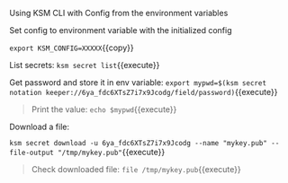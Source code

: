 Using KSM CLI with Config from the environment variables

Set config to environment variable with the initialized config

`export KSM_CONFIG=XXXXX`{{copy}}

List secrets:
`ksm secret list`{{execute}}

Get password and store it in env variable:
`export mypwd=$(ksm secret notation keeper://6ya_fdc6XTsZ7i7x9Jcodg/field/password)`{{execute}}

> Print the value: `echo $mypwd`{{execute}}

Download a file:

`ksm secret download -u 6ya_fdc6XTsZ7i7x9Jcodg --name "mykey.pub" --file-output "/tmp/mykey.pub"`{{execute}}

> Check downloaded file: `file /tmp/mykey.pub`{{execute}}
